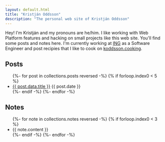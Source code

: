 ```yaml
---
layout: default.html
title: "Kristján Oddsson"
description: "The personal web site of Kristján Oddsson"
---
```


Hey! I'm Kristján and my pronouns are he/him. I like working with Web Platform features and hacking on small projects like this web site. You'll find some posts and notes here. I'm currently working at [ING](https://ing.nl/) as a Software Engineer and post recipies that I like to cook on [koddsson.cooking](http://koddsson.cooking).

## Posts

<ul class="items">
  {%- for post in collections.posts reversed -%}
    {% if forloop.index0 < 5 %}
      <li>
        <a href="{{ post.url }}">{{ post.data.title }}</a>
        <relative-time prefix="" datetime="{{ post.date }}">
          {{ post.date }}
        </relative-time>
      </li>
    {%- endif -%}
  {%- endfor -%}
</ul>

## Notes

<ul class="items" id="notes">
  {%- for note in collections.notes reversed -%}
    {% if forloop.index0 < 3 %}
      <li>
        {{ note.content }}
        <a href="{{ note.url }}">
          <relative-time prefix="" datetime="{{ note.date }}"></relative-time>
        </a>
      </li>
    {%- endif -%}
  {%- endfor -%}
</ul>

